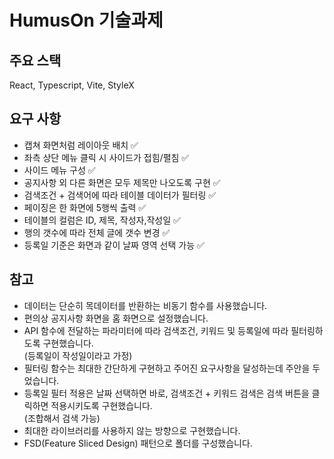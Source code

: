 # HumusOn 기술과제

## 주요 스택

React, Typescript, Vite, StyleX

## 요구 사항

- 캡쳐 화면처럼 레이아웃 배치 ✅
- 좌측 상단 메뉴 클릭 시 사이드가 접힘/펼침 ✅
- 사이드 메뉴 구성 ✅
- 공지사항 외 다른 화면은 모두 제목만 나오도록 구현 ✅
- 검색조건 + 검색어에 따라 테이블 데이터가 필터링 ✅
- 페이징은 한 화면에 5행씩 출력 ✅
- 테이블의 컬럼은 ID, 제목, 작성자,작성일 ✅
- 행의 갯수에 따라 전체 글에 갯수 변경 ✅
- 등록일 기준은 화면과 같이 날짜 영역 선택 가능 ✅

## 참고

- 데이터는 단순히 목데이터를 반환하는 비동기 함수를 사용했습니다.
- 편의상 공지사항 화면을 홈 화면으로 설정했습니다.
- API 함수에 전달하는 파라미터에 따라 검색조건, 키워드 및 등록일에 따라 필터링하도록 구현했습니다.  
  (등록일이 작성일이라고 가정)
- 필터링 함수는 최대한 간단하게 구현하고 주어진 요구사항을 달성하는데 주안을 두었습니다.
- 등록일 필터 적용은 날짜 선택하면 바로, 검색조건 + 키워드 검색은 검색 버튼을 클릭하면 적용시키도록 구현했습니다.  
  (조합해서 검색 가능)
- 최대한 라이브러리를 사용하지 않는 방향으로 구현했습니다.
- FSD(Feature Sliced Design) 패턴으로 폴더를 구성했습니다.
